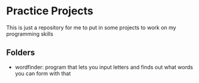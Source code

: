# Practice Projects
This is just a repository for me to put in some projects to work on my programming skills

## Folders
* wordfinder: program that lets you input letters and finds out what words you can form with that
